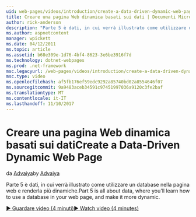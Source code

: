 ```yaml
---
uid: web-pages/videos/introduction/create-a-data-driven-dynamic-web-page
title: Creare una pagina Web dinamica basati sui dati | Documenti Microsoft
author: rick-anderson
description: "Parte 5 è dati, in cui verrà illustrato come utilizzare un database nella pagina web e renderla più dinamiche."
ms.author: aspnetcontent
manager: wpickett
ms.date: 04/12/2011
ms.topic: article
ms.assetid: b68e309e-1d76-4bf4-8623-3e6be3916f7d
ms.technology: dotnet-webpages
ms.prod: .net-framework
msc.legacyurl: /web-pages/videos/introduction/create-a-data-driven-dynamic-web-page
msc.type: video
ms.openlocfilehash: af5fb176ef59edc9292a85740bd02a8554646f07
ms.sourcegitcommit: 9a9483aceb34591c97451997036a9120c3fe2baf
ms.translationtype: MT
ms.contentlocale: it-IT
ms.lasthandoff: 11/10/2017
---
```

<a name="create-a-data-driven-dynamic-web-page"></a><span data-ttu-id="55da5-103">Creare una pagina Web dinamica basati sui dati</span><span class="sxs-lookup"><span data-stu-id="55da5-103">Create a Data-Driven Dynamic Web Page</span></span>
====================
<span data-ttu-id="55da5-104">da [Advaiya](https://twitter.com/Advaiyasolns)</span><span class="sxs-lookup"><span data-stu-id="55da5-104">by [Advaiya](https://twitter.com/Advaiyasolns)</span></span>

<span data-ttu-id="55da5-105">Parte 5 è dati, in cui verrà illustrato come utilizzare un database nella pagina web e renderla più dinamiche.</span><span class="sxs-lookup"><span data-stu-id="55da5-105">Part 5 is all about data, where you'll learn how to use a database in your web page, and make it more dynamic.</span></span>

[<span data-ttu-id="55da5-106">&#9654; Guardare video (4 minuti)</span><span class="sxs-lookup"><span data-stu-id="55da5-106">&#9654; Watch video (4 minutes)</span></span>](https://channel9.msdn.com/Blogs/ASP-NET-Site-Videos/create-a-data-driven-dynamic-web-page)
